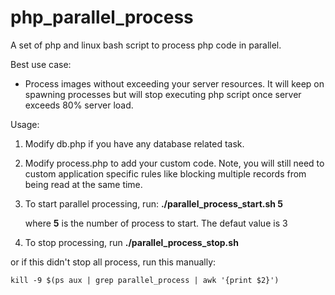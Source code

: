 php_parallel_process
====================

A set of php and linux bash script to process php code in parallel.

Best use case:

- Process images without exceeding your server resources. It will keep on spawning processes but will stop executing php script once server exceeds 80% server load.


Usage:

1) Modify db.php if you have any database related task.

2) Modify process.php to add your custom code. Note, you will still need to custom application specific rules like blocking multiple records from being read at the same time.

3) To start parallel processing, run:
	**./parallel_process_start.sh 5** 
	
	where **5** is the number of process to start. The defaut value is 3

4) To stop processing, run **./parallel_process_stop.sh** 

or if this didn't stop all process, run this manually: 

	kill -9 $(ps aux | grep parallel_process | awk '{print $2}')


